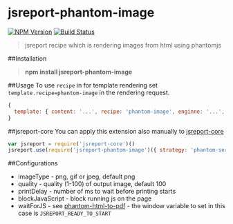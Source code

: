 # jsreport-phantom-image
[![NPM Version](http://img.shields.io/npm/v/jsreport-phantom-image.svg?style=flat-square)](https://npmjs.com/package/jsreport-phantom-image)
[![Build Status](https://travis-ci.org/jsreport/jsreport-phantom-image.png?branch=master)](https://travis-ci.org/jsreport/jsreport-phantom-image)

> jsreport recipe which is rendering images from html using phantomjs

##Installation

> **npm install jsreport-phantom-image**

##Usage
To use `recipe` in for template rendering set `template.recipe=phantom-image` in the rendering request.

```js
{
  template: { content: '...', recipe: 'phantom-image', enginne: '...', phantomImage: { ... } }
}
```

##jsreport-core
You can apply this extension also manually to [jsreport-core](https://github.com/jsreport/jsreport-core)

```js
var jsreport = require('jsreport-core')()
jsreport.use(require('jsreport-phantom-image')({ strategy: 'phantom-server' }))
```

##Configurations

- imageType - png, gif or jpeg, default png
- quality - quality (1-100) of output image, default 100
- printDelay - number of ms to wait before printing starts
- blockJavaScript - block running js on the page
- waitForJS - see [phantom-html-to-pdf](https://github.com/pofider/phantom-html-to-pdf) - the window variable to set in this case is `JSREPORT_READY_TO_START`
